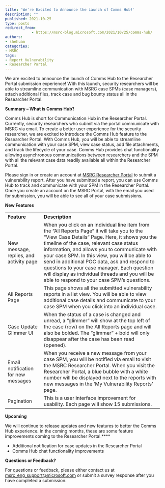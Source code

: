 ```yaml
---
title: 'We’re Excited to Announce the Launch of Comms Hub!'
description: ""
published: 2021-10-25
type: posts
redirect_from:
            - https://msrc-blog.microsoft.com/2021/10/25/comms-hub/
authors:
- shehuan
categories:
- MSRC
tags:
- Report Vulnerability
- Researcher Portal
---
```

We are excited to announce the launch of Comms Hub to the Researcher Portal submission experience! With this launch, security researchers will be able to streamline communication with MSRC case SPMs (case managers), attach additional files, track case and bug bounty status all in the Researcher Portal.

**Summary – What is Comms Hub?**

Comms Hub is short for Communication Hub in the Researcher Portal. Currently, security researchers who submit via the portal communicate with MSRC via email. To create a better user experience for the security researcher, we are excited to introduce the Comms Hub feature to the Researcher Portal. With Comms Hub, you will be able to streamline communication with your case SPM, view case status, add file attachments, and track the lifecycle of your case. Comms Hub provides chat functionality allowing asynchronous communications between researchers and the SPM with all the relevant case data readily available all within the Researcher Portal.

Please sign in or create an account at [MSRC Researcher Portal](https://msrc.microsoft.com/) to submit a vulnerability report. After you have submitted a report, you can use Comms Hub to track and communicate with your SPM in the Researcher Portal. Once you create an account on the MSRC Portal, with the email you used for submission, you will be able to see all of your case submissions.

**New Features**

|                                         |                                                                                                                                                                                                                                                                                                                                                                                                                                                                                           |
| --------------------------------------- | ----------------------------------------------------------------------------------------------------------------------------------------------------------------------------------------------------------------------------------------------------------------------------------------------------------------------------------------------------------------------------------------------------------------------------------------------------------------------------------------- |
| **Feature**                             | **Description**                                                                                                                                                                                                                                                                                                                                                                                                                                                                           |
| New message, replies, and activity page | When you click on an individual line item from the “All Reports Page” it will take you to the “View Case Details” Page. Here, it shows you the timeline of the case, relevant case status information, and allows you to communicate with your case SPM. In this view, you will be able to send in additional POC data, ask and respond to questions to your case manager. Each question will display as individual threads and you will be able to respond to your case SPM’s questions. |
| All Reports Page                        | This page shows all the submitted vulnerability reports in a list view. You will be able to view additional case details and communicate to your case SPM when you click into an individual case.                                                                                                                                                                                                                                                                                         |
| Case Update Glimmer UI                  | When the status of a case is changed and unread, a “glimmer” will show at the top left of the case (row) on the All Reports page and will also be bolded. The “glimmer” + bold will only disappear after the case has been read (opened).                                                                                                                                                                                                                                                 |
| Email notification for new messages     | When you receive a new message from your case SPM, you will be notified via email to visit the MSRC Researcher Portal. When you visit the Researcher Portal, a blue bubble with a white number will be displayed next to the reports with new messages in the ‘My Vulnerability Reports’ page.                                                                                                                                                                                            |
| Pagination                              | This is a user interface improvement for usability. Each page will show 15 submissions.                                                                                                                                                                                                                                                                                                                                                                                                   |

**Upcoming**

We will continue to release updates and new features to better the Comms Hub experience. In the coming months, these are some feature improvements coming to the Researcher Portal:\*\*\*\*

- Additional notification for case updates in the Researcher Portal
- Comms Hub chat functionality improvements

**Questions or Feedback?**

For questions or feedback, please either contact us at msrc_eng_support@microsoft.com or submit a survey response after you have completed a submission.
